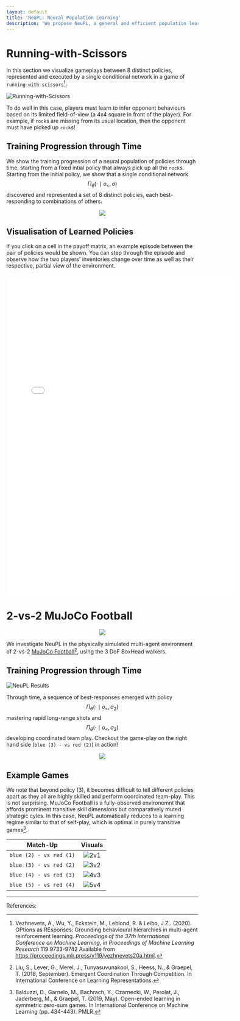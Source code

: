 ```yaml
---
layout: default
title: 'NeuPL: Neural Population Learning'
description: 'We propose NeuPL, a general and efficient population learning framework that learns and represents diverse policies in symmetric zero-sum games within a single conditional network via "self-play".'
---
```



# Running-with-Scissors

In this section we visualize gameplays between 8 distinct policies, represented and executed by a single conditional network in a game of `running-with-scissors`[^1].

![Running-with-Scissors](assets/img/rws.png)

To do well in this case, players must learn to infer opponent behaviours based on its limited field-of-view (a 4x4 square in front of the player). For example, if `rock`s are missing from its usual location, then the opponent must have picked up `rock`s!

## Training Progression through Time

We show the training progression of a neural population of policies through time, starting from a fixed intial policy that always pick up all the `rock`s. Starting from the initial policy, we show that a single conditional network $$\Pi_\theta(\cdot \mid o_{<}, \sigma)$$ discovered and represented a set of 8 distinct policies, each best-responding to combinations of others. 

<p align="center">
  <img src="assets/img/neupl_rws_progression.gif" />
</p>

## Visualisation of Learned Policies

If you click on a cell in the payoff matrix, an example episode between the pair of policies would be shown. You can step through the episode and observe how the two players' inventories change over time as well as their respective, partial view of the environment.  

<p align="center">
<div id="selector-view"></div>
<iframe id="episode-view" src="assets/data/episode_1_0_00.html" scrolling=no height='840' width='600' frameborder='0'></iframe>
<script type="text/javascript">
    var spec = getSpec();
    var view = new vega.View(vega.parse(spec), {
      renderer:  'canvas',
      container: '#selector-view',
      hover:     true
    }).run();

    const episode_view = document.getElementById("episode-view");
    view.addEventListener('click', function(event, item) {
      if (item != null) {
        console.log('clicked', item.datum.home_id, item.datum.away_id);
        episode_view.src = "assets/data/episode_" + item.datum.home_id + "_" + item.datum.away_id + "_00.html";
      }
    });
</script>
</p>

# 2-vs-2 MuJoCo Football

<p align="center">
  <img src="assets/img/soccer.png" />
</p>

We investigate NeuPL in the physically simulated multi-agent environment of 2-vs-2 [MuJoCo Football](https://github.com/deepmind/dm_control/blob/master/dm_control/locomotion/soccer/README.md)[^2], using the 3 DoF BoxHead walkers.

## Training Progression through Time

![NeuPL Results](assets/img/mujoco_soccer.png)

Through time, a sequence of best-responses emerged with policy $$\Pi_\theta(\cdot \mid o_{<}, \sigma_2)$$ mastering rapid long-range shots and $$\Pi_\theta(\cdot \mid o_{<}, \sigma_3)$$ developing coordinated team play. Checkout the game-play on the right hand side (`blue (3) - vs red (2)`) in action! 

<p align="center" width=400 height=300>
  <img src="assets/img/mujoco_soccer_3v2.gif" />
</p>

## Example Games

We note that beyond policy (3), it becomes difficult to tell different policies apart as they all are highly skilled and perform coordinated team-play. This is not surprising. MuJoCo Football is a fully-observed environemnt that affords prominent transitive skill dimensions but comparatively muted strategic cyles. In this case, NeuPL automatically reduces to a learning regime similar to that of self-play, which is optimal in purely transitive games[^3].


| Match-Up                |      Visuals|
|-------------------------|:-------------:|
| `blue (2) - vs red (1)` | ![2v1](assets/img/mujoco_soccer_2v1_vid.gif) |
| `blue (3) - vs red (2)` | ![3v2](assets/img/mujoco_soccer_3v2_vid.gif) |
| `blue (4) - vs red (3)` | ![4v3](assets/img/mujoco_soccer_4v3_vid.gif) |
| `blue (5) - vs red (4)` | ![5v4](assets/img/mujoco_soccer_5v4_vid.gif) |



--------

References:

[^1]: Vezhnevets, A., Wu, Y., Eckstein, M., Leblond, R. &amp; Leibo, J.Z.. (2020). OPtions as REsponses: Grounding behavioural hierarchies in multi-agent reinforcement learning. <i>Proceedings of the 37th International Conference on Machine Learning</i>, in <i>Proceedings of Machine Learning Research</i> 119:9733-9742 Available from https://proceedings.mlr.press/v119/vezhnevets20a.html.

[^2]: Liu, S., Lever, G., Merel, J., Tunyasuvunakool, S., Heess, N., & Graepel, T. (2018, September). Emergent Coordination Through Competition. In International Conference on Learning Representations. 

[^3]: Balduzzi, D., Garnelo, M., Bachrach, Y., Czarnecki, W., Perolat, J., Jaderberg, M., & Graepel, T. (2019, May). Open-ended learning in symmetric zero-sum games. In International Conference on Machine Learning (pp. 434-443). PMLR.
